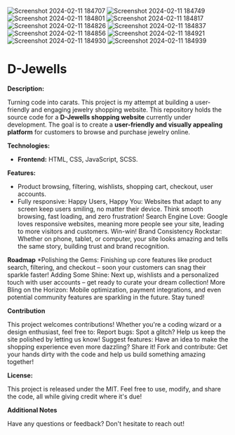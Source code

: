 ![Screenshot 2024-02-11 184707](https://github.com/deepeshovercoder/D-Jewells/assets/119159930/ac93dee8-c63a-4e9b-af15-14d460b0cf73)
![Screenshot 2024-02-11 184749](https://github.com/deepeshovercoder/D-Jewells/assets/119159930/12c5ccb5-5519-4cf2-8369-596fe931b159)
![Screenshot 2024-02-11 184801](https://github.com/deepeshovercoder/D-Jewells/assets/119159930/683534fb-a669-493e-b737-b35353e040b2)
![Screenshot 2024-02-11 184817](https://github.com/deepeshovercoder/D-Jewells/assets/119159930/1b2434c2-23aa-4435-8cfe-43b7e77a9465)
![Screenshot 2024-02-11 184826](https://github.com/deepeshovercoder/D-Jewells/assets/119159930/c7496767-8777-4f55-bb0a-8b68dd57eaa2)
![Screenshot 2024-02-11 184837](https://github.com/deepeshovercoder/D-Jewells/assets/119159930/3d30db05-6405-461d-8f8c-9e138e75eeec)
![Screenshot 2024-02-11 184856](https://github.com/deepeshovercoder/D-Jewells/assets/119159930/edd32287-451e-4782-a162-256277d456a9)
![Screenshot 2024-02-11 184921](https://github.com/deepeshovercoder/D-Jewells/assets/119159930/187f07d2-53c8-4124-9a37-782826fd5edf)
![Screenshot 2024-02-11 184930](https://github.com/deepeshovercoder/D-Jewells/assets/119159930/00848e27-c3e1-45a3-bee9-d66f72219197)
![Screenshot 2024-02-11 184939](https://github.com/deepeshovercoder/D-Jewells/assets/119159930/22e83c45-0276-42c5-9a1a-359949abd4fb)
# D-Jewells

**Description:**

Turning code into carats. This project is my attempt at building a user-friendly and engaging jewelry shopping website.
This repository holds the source code for a **D-Jewells shopping website** currently under development. The goal is to create a **user-friendly and visually appealing platform** for customers to browse and purchase jewelry online.

**Technologies:**

* **Frontend:** HTML, CSS, JavaScript, SCSS.

**Features:**

* Product browsing, filtering, wishlists, shopping cart, checkout, user accounts.
* Fully responsive:
Happy Users, Happy You: Websites that adapt to any screen keep users smiling, no matter their device. Think smooth browsing, fast loading, and zero frustration!
Search Engine Love: Google loves responsive websites, meaning more people see your site, leading to more visitors and customers. Win-win!
Brand Consistency Rockstar: Whether on phone, tablet, or computer, your site looks amazing and tells the same story, building trust and brand recognition. 

**Roadmap**
*Polishing the Gems: Finishing up core features like product search, filtering, and checkout – soon your customers can snag their sparkle faster!
Adding Some Shine: Next up, wishlists and a personalized touch with user accounts – get ready to curate your dream collection!
More Bling on the Horizon: Mobile optimization, payment integrations, and even potential community features are sparkling in the future. Stay tuned!

**Contribution**

This project welcomes contributions! Whether you're a coding wizard or a design enthusiast, feel free to:
Report bugs: Spot a glitch? Help us keep the site polished by letting us know!
Suggest features: Have an idea to make the shopping experience even more dazzling? Share it!
Fork and contribute: Get your hands dirty with the code and help us build something amazing together!

**License:**

This project is released under the MIT. Feel free to use, modify, and share the code, all while giving credit where it's due!

**Additional Notes**

Have any questions or feedback? Don't hesitate to reach out!



